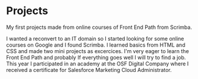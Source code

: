 # Projects
My first projects made from online courses of Front End Path from Scrimba.

I wanted a reconvert to an IT domain so I started looking for some online courses on Google and I found Scrimba.
I learned basics from HTML and CSS and made two mini projects as excercices. I'm very eager to learn the Front End Path and probably If everything goes well I will try to find a job.
This year I participated in an academy at the OSF Digital Company where I received a certificate for Salesforce Marketing Cloud Administrator.
